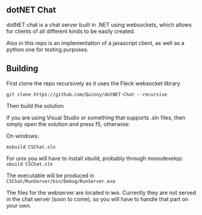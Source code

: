 dotNET Chat
--------------------------

dotNET chat is a chat server built in .NET using websockets, which allows for clients of all different kinds to be easily created.

Also in this repo is an implementation of a javascript client, as well as a python one for testing purposes.

Building
------------------
First clone the repo recursively as it uses the Fleck websocket library

```
git clone https://github.com/Quinny/dotNET-Chat --recursive
```

Then build the solution

If you are using Visual Studio or something that supports .sln files, then simply open the solution and press f5, otherwise:


On windows:
```
msbuild CSChat.sln
```

For unix you will have to install xbuild, probably through monodevelop: ```xbuild CSChat.sln```

The executable will be produced in ```CSChat/RunServer/bin/Debug/RunServer.exe```

The files for the webserver are located in ```Web```.  Currently they are not served in the chat server (soon to come), so you will have to handle that part on your own.
